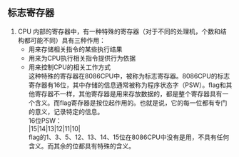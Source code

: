 ## 标志寄存器     
1.  CPU 内部的寄存器中，有一种特殊的寄存器（对于不同的处理机，个数和结构都可能不同）具有三种作用：      
    + 用来存储相关指令的某些执行结果      
    + 用来为CPU执行相关指令提供行为依据       
    + 用来控制CPU的相关工作方式       
    这种特殊的寄存器在8086CPU中，被称为标志寄存器。8086CPU的标志寄存器有16位，其中存储的信息通常被称为程序状态字（PSW）。flag和其他寄存器不一样，其他寄存器是用来存放数据的，都是整个寄存器具有一个含义。而flag寄存器是按位起作用的。也就是说，它的每一位都有专门的意义，记录特定的信息。      
    16位PSW：       
    |15|14|13|12|11|10|                 
    flag的1、3、5、12、13、14、15位在8086CPU中没有是用，不具有任何含义。而其余的位都具有特殊的含义。      
